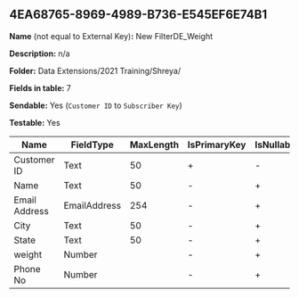 ## 4EA68765-8969-4989-B736-E545EF6E74B1

**Name** (not equal to External Key)**:** New FilterDE_Weight

**Description:** n/a

**Folder:** Data Extensions/2021 Training/Shreya/

**Fields in table:** 7

**Sendable:** Yes (`Customer ID` to `Subscriber Key`)

**Testable:** Yes

| Name | FieldType | MaxLength | IsPrimaryKey | IsNullable | DefaultValue |
| --- | --- | --- | --- | --- | --- |
| Customer ID | Text | 50 | + | - |  |
| Name | Text | 50 | - | + |  |
| Email Address | EmailAddress | 254 | - | + |  |
| City | Text | 50 | - | + |  |
| State | Text | 50 | - | + |  |
| weight | Number |  | - | + |  |
| Phone No | Number |  | - | + |  |
